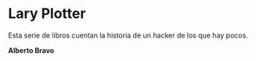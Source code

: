 
# Lary Plotter

Esta serie de libros cuentan la historia de un hacker de los que hay pocos.

**Alberto Bravo**

